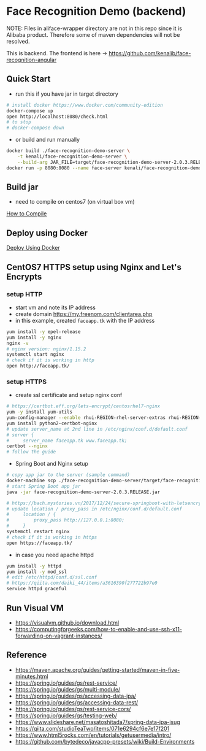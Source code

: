 
# Face Recognition Demo (backend)

NOTE: Files in aliface-wrapper directory are not in this repo since it is Alibaba product.
Therefore some of maven dependencies will not be resolved.

This is backend. The frontend is here -> https://github.com/kenalib/face-recognition-angular


## Quick Start

* run this if you have jar in target directory

```bash
# install docker https://www.docker.com/community-edition
docker-compose up
open http://localhost:8080/check.html
# to stop
# docker-compose down
```

* or build and run manually

```bash
docker build ./face-recognition-demo-server \
    -t kenali/face-recognition-demo-server \
    --build-arg JAR_FILE=target/face-recognition-demo-server-2.0.3.RELEASE.jar
docker run -p 8080:8080 --name face-server kenali/face-recognition-demo-server
```


## Build jar

* need to compile on centos7 (on virtual box vm)

[How to Compile](README-compile.md)


## Deploy using Docker

[Deploy Using Docker](README-docker.md)


## CentOS7 HTTPS setup using Nginx and Let's Encrypts

### setup HTTP

* start vm and note its IP address
* create domain https://my.freenom.com/clientarea.php
* in this example, created `faceapp.tk` with the IP address

```bash
yum install -y epel-release
yum install -y nginx
nginx -v
# nginx version: nginx/1.15.2
systemctl start nginx
# check if it is working in http
open http://faceapp.tk/
```

### setup HTTPS

* create ssl certificate and setup nginx conf

```bash
# https://certbot.eff.org/lets-encrypt/centosrhel7-nginx
yum -y install yum-utils
yum-config-manager --enable rhui-REGION-rhel-server-extras rhui-REGION-rhel-server-optional
yum install python2-certbot-nginx
# update server_name at 2nd line in /etc/nginx/conf.d/default.conf
# server {
#     server_name faceapp.tk www.faceapp.tk;
certbot --nginx
# follow the guide
```

* Spring Boot and Nginx setup

```bash
# copy app jar to the server (sample command)
docker-machine scp ./face-recognition-demo-server/target/face-recognition-demo-server-2.0.3.RELEASE.jar face-server:/root/
# start Spring Boot app jar
java -jar face-recognition-demo-server-2.0.3.RELEASE.jar
```

```bash
# https://bach.mystories.vn/2017/12/24/secure-springboot-with-letsencrypt/
# update location / proxy_pass in /etc/nginx/conf.d/default.conf
#     location / {
#         proxy_pass http://127.0.0.1:8080;
#     }
systemctl restart nginx
# check if it is working in https
open https://faceapp.tk/
```

* in case you need apache httpd

```bash
yum install -y httpd
yum install -y mod_ssl
# edit /etc/httpd/conf.d/ssl.conf
# https://qiita.com/daiki_44/items/a3616390f277722b97e0
service httpd graceful
```


## Run Visual VM

* https://visualvm.github.io/download.html
* https://computingforgeeks.com/how-to-enable-and-use-ssh-x11-forwarding-on-vagrant-instances/


## Reference

* https://maven.apache.org/guides/getting-started/maven-in-five-minutes.html
* https://spring.io/guides/gs/rest-service/
* https://spring.io/guides/gs/multi-module/
* https://spring.io/guides/gs/accessing-data-jpa/
* https://spring.io/guides/gs/accessing-data-rest/
* https://spring.io/guides/gs/rest-service-cors/
* https://spring.io/guides/gs/testing-web/
* https://www.slideshare.net/masatoshitada7/spring-data-jpa-jsug
* https://qiita.com/studioTeaTwo/items/071e6294cf6e7e17f201
* https://www.html5rocks.com/en/tutorials/getusermedia/intro/
* https://github.com/bytedeco/javacpp-presets/wiki/Build-Environments
